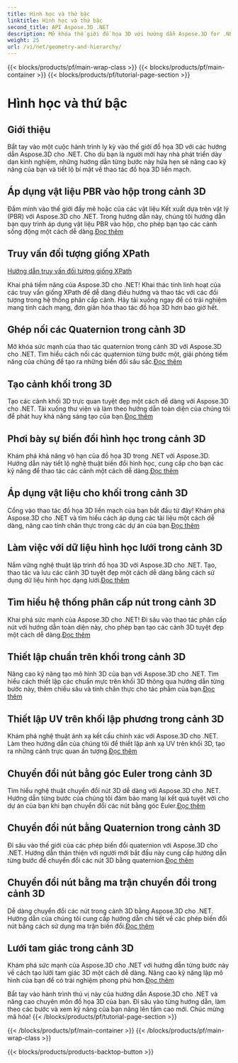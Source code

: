 ```yaml
---
title: Hình học và thứ bậc
linktitle: Hình học và thứ bậc
second_title: API Aspose.3D .NET
description: Mở khóa thế giới đồ họa 3D với hướng dẫn Aspose.3D for .NET. Từ việc áp dụng vật liệu PBR đến các phép biến đổi hình học, bạn có thể làm chủ mọi khía cạnh một cách dễ dàng.
weight: 25
url: /vi/net/geometry-and-hierarchy/
---
```


{{< blocks/products/pf/main-wrap-class >}}
{{< blocks/products/pf/main-container >}}
{{< blocks/products/pf/tutorial-page-section >}}

# Hình học và thứ bậc

## Giới thiệu

Bắt tay vào một cuộc hành trình ly kỳ vào thế giới đồ họa 3D với các hướng dẫn Aspose.3D cho .NET. Cho dù bạn là người mới hay nhà phát triển dày dạn kinh nghiệm, những hướng dẫn từng bước này hứa hẹn sẽ nâng cao kỹ năng của bạn và tiết lộ bí mật về thao tác đồ họa 3D liền mạch.

## Áp dụng vật liệu PBR vào hộp trong cảnh 3D

 Đắm mình vào thế giới đầy mê hoặc của các vật liệu Kết xuất dựa trên vật lý (PBR) với Aspose.3D cho .NET. Trong hướng dẫn này, chúng tôi hướng dẫn bạn quy trình áp dụng vật liệu PBR vào hộp, cho phép bạn tạo các cảnh sống động một cách dễ dàng.[Đọc thêm](./apply-pbr-material-to-box/)


## Truy vấn đối tượng giống XPath

[Hướng dẫn truy vấn đối tượng giống XPath](./xpath-like-object-queries/)

Khai phá tiềm năng của Aspose.3D cho .NET! Khai thác tính linh hoạt của các truy vấn giống XPath để dễ dàng điều hướng và thao tác với các đối tượng trong hệ thống phân cấp cảnh. Hãy tải xuống ngay để có trải nghiệm mang tính cách mạng, đơn giản hóa thao tác đồ họa 3D hơn bao giờ hết.


## Ghép nối các Quaternion trong cảnh 3D

 Mở khóa sức mạnh của thao tác quaternion trong cảnh 3D với Aspose.3D cho .NET. Tìm hiểu cách nối các quaternion từng bước một, giải phóng tiềm năng của chúng để tạo ra những biến đổi sâu sắc.[Đọc thêm](./concatenate-quaternions/)

## Tạo cảnh khối trong 3D

Tạo các cảnh khối 3D trực quan tuyệt đẹp một cách dễ dàng với Aspose.3D cho .NET. Tải xuống thư viện và làm theo hướng dẫn toàn diện của chúng tôi để phát huy khả năng sáng tạo của bạn.[Đọc thêm](./create-cube-scenes/)

## Phơi bày sự biến đổi hình học trong cảnh 3D

 Khám phá khả năng vô hạn của đồ họa 3D trong .NET với Aspose.3D. Hướng dẫn này tiết lộ nghệ thuật biến đổi hình học, cung cấp cho bạn các kỹ năng để thao tác các cảnh một cách dễ dàng.[Đọc thêm](./expose-geometric-transformation)

## Áp dụng vật liệu cho khối trong cảnh 3D

 Cổng vào thao tác đồ họa 3D liền mạch của bạn bắt đầu từ đây! Khám phá Aspose.3D cho .NET và tìm hiểu cách áp dụng các tài liệu một cách dễ dàng, nâng cao tính chân thực trong các dự án của bạn.[Đọc thêm](./material-to-cube/)

## Làm việc với dữ liệu hình học lưới trong cảnh 3D

 Nắm vững nghệ thuật lập trình đồ họa 3D với Aspose.3D cho .NET. Tạo, thao tác và lưu các cảnh 3D tuyệt đẹp một cách dễ dàng bằng cách sử dụng dữ liệu hình học dạng lưới.[Đọc thêm](./mesh-geometry-data/)

## Tìm hiểu hệ thống phân cấp nút trong cảnh 3D

Khai phá sức mạnh của Aspose.3D cho .NET! Đi sâu vào thao tác phân cấp nút với hướng dẫn toàn diện này, cho phép bạn tạo các cảnh 3D tuyệt đẹp một cách dễ dàng.[Đọc thêm](./node-hierarchy/)

## Thiết lập chuẩn trên khối trong cảnh 3D

 Nâng cao kỹ năng tạo mô hình 3D của bạn với Aspose.3D cho .NET. Tìm hiểu cách thiết lập các chuẩn mực trên khối 3D thông qua hướng dẫn từng bước này, thêm chiều sâu và tính chân thực cho tác phẩm của bạn.[Đọc thêm](./setup-normals-cube/)

## Thiết lập UV trên khối lập phương trong cảnh 3D

 Khám phá nghệ thuật ánh xạ kết cấu chính xác với Aspose.3D cho .NET. Làm theo hướng dẫn của chúng tôi để thiết lập ánh xạ UV trên khối 3D, tạo ra những cảnh trực quan ấn tượng.[Đọc thêm](./setup-uv-cube/)

## Chuyển đổi nút bằng góc Euler trong cảnh 3D

 Tìm hiểu nghệ thuật chuyển đổi nút 3D dễ dàng với Aspose.3D cho .NET. Hướng dẫn từng bước của chúng tôi đảm bảo mang lại kết quả tuyệt vời cho dự án của bạn khi bạn chuyển đổi các nút bằng góc Euler.[Đọc thêm](./transformation-node-euler-angles/)

## Chuyển đổi nút bằng Quaternion trong cảnh 3D

Đi sâu vào thế giới của các phép biến đổi quaternion với Aspose.3D cho .NET. Hướng dẫn thân thiện với người mới bắt đầu này cung cấp hướng dẫn từng bước để chuyển đổi các nút 3D bằng quaternion.[Đọc thêm](./transformation-node-quaternion/)

## Chuyển đổi nút bằng ma trận chuyển đổi trong cảnh 3D

 Dễ dàng chuyển đổi các nút trong cảnh 3D bằng Aspose.3D cho .NET. Hướng dẫn của chúng tôi cung cấp hướng dẫn chi tiết về các phép biến đổi nút bằng cách sử dụng ma trận biến đổi.[Đọc thêm](./transformation-node-matrix/)

## Lưới tam giác trong cảnh 3D

 Khám phá sức mạnh của Aspose.3D cho .NET với hướng dẫn từng bước này về cách tạo lưới tam giác 3D một cách dễ dàng. Nâng cao kỹ năng lập mô hình của bạn để có trải nghiệm phong phú hơn.[Đọc thêm](./triangulate-mesh/)

Bắt tay vào hành trình thú vị này của hướng dẫn Aspose.3D cho .NET và nâng cao chuyên môn đồ họa 3D của bạn. Đi sâu vào từng hướng dẫn, làm theo các bước và xem kỹ năng của bạn nâng lên tầm cao mới. Chúc mừng mã hóa!
{{< /blocks/products/pf/tutorial-page-section >}}

{{< /blocks/products/pf/main-container >}}
{{< /blocks/products/pf/main-wrap-class >}}

{{< blocks/products/products-backtop-button >}}
